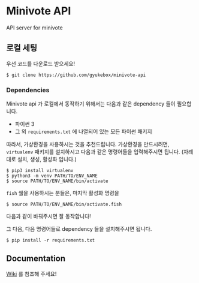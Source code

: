 # Minivote API
API server for minivote

## 로컬 세팅

우선 코드를 다운로드 받으세요!

```
$ git clone https://github.com/gyukebox/minivote-api
```

### Dependencies

Minivote api 가 로컬에서 동작하기 위해서는 다음과 같은 dependency 들이 필요합니다.

- 파이썬 3
- 그 외 `requirements.txt` 에 나열되어 있는 모든 파이썬 패키지

따라서, 가상환경을 사용하시는 것을 추천드립니다. 가상환경을 만드시려면, `virtualenv` 패키지를 설치하시고 다음과 같은 명령어들을 입력해주시면 됩니다. (차례대로 설치, 생성, 활성화 입니다.)  

```
$ pip3 install virtualenv
$ python3 -m venv PATH/TO/ENV_NAME
$ source PATH/TO/ENV_NAME/bin/activate
```

`fish` 쉘을 사용하시는 분들은, 마지막 활성화 명령을

```
$ source PATH/TO/ENV_NAME/bin/activate.fish
```

다음과 같이 바꿔주시면 잘 동작합니다!

그 다음, 다음 명령어들로 dependency 들을 설치해주시면 됩니다.

```
$ pip install -r requirements.txt
```



## Documentation

[Wiki](https://github.com/gyukebox/minivote-api/wiki/Minivote-API-Documentation) 를 참조해 주세요!